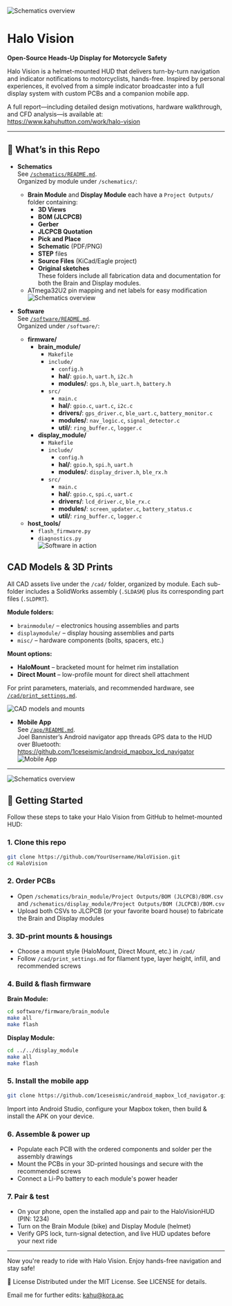 ![Schematics overview](image/side_view.PNG)

# Halo Vision

**Open-Source Heads-Up Display for Motorcycle Safety**

Halo Vision is a helmet-mounted HUD that delivers turn-by-turn navigation and indicator notifications to motorcyclists, hands-free. Inspired by personal experiences, it evolved from a simple indicator broadcaster into a full display system with custom PCBs and a companion mobile app.

A full report—including detailed design motivations, hardware walkthrough, and CFD analysis—is available at:  
https://www.kahuhutton.com/work/halo-vision

---

## 🚀 What’s in this Repo

- **Schematics**    
  See [`/schematics/README.md`](schematics/schematics_readme.md).  
  Organized by module under `/schematics/`:
  - **Brain Module** and **Display Module** each have a `Project Outputs/` folder containing:  
    - **3D Views**  
    - **BOM (JLCPCB)**  
    - **Gerber**  
    - **JLCPCB Quotation**  
    - **Pick and Place**  
    - **Schematic** (PDF/PNG)  
    - **STEP** files  
    - **Source Files** (KiCad/Eagle project)  
    - **Original sketches**  
  These folders include all fabrication data and documentation for both the Brain and Display modules.    
  - ATmega32U2 pin mapping and net labels for easy modification  
  ![Schematics overview](image/pcb.PNG)

- **Software**  
  See [`/software/README.md`](software/software_readme.md).  
  Organized under `/software/`:
  - **firmware/**
    - **brain_module/**  
      - `Makefile`  
      - `include/`  
        - `config.h`  
        - **hal/**: `gpio.h`, `uart.h`, `i2c.h`  
        - **modules/**: `gps.h`, `ble_uart.h`, `battery.h`  
      - `src/`  
        - `main.c`  
        - **hal/**: `gpio.c`, `uart.c`, `i2c.c`  
        - **drivers/**: `gps_driver.c`, `ble_uart.c`, `battery_monitor.c`  
        - **modules/**: `nav_logic.c`, `signal_detector.c`  
        - **util/**: `ring_buffer.c`, `logger.c`  
    - **display_module/**  
      - `Makefile`  
      - `include/`  
        - `config.h`  
        - **hal/**: `gpio.h`, `spi.h`, `uart.h`  
        - **modules/**: `display_driver.h`, `ble_rx.h`  
      - `src/`  
        - `main.c`  
        - **hal/**: `gpio.c`, `spi.c`, `uart.c`  
        - **drivers/**: `lcd_driver.c`, `ble_rx.c`  
        - **modules/**: `screen_updater.c`, `battery_status.c`  
        - **util/**: `ring_buffer.c`, `logger.c`  
  - **host_tools/**  
    - `flash_firmware.py`  
    - `diagnostics.py`  
  ![Software in action](image/full_view1.PNG)

## CAD Models & 3D Prints

All CAD assets live under the `/cad/` folder, organized by module. Each sub-folder includes a SolidWorks assembly (`.SLDASM`) plus its corresponding part files (`.SLDPRT`).  

**Module folders:**  
- `brainmodule/` – electronics housing assemblies and parts  
- `displaymodule/` – display housing assemblies and parts  
- `misc/` – hardware components (bolts, spacers, etc.)  

**Mount options:**  
- **HaloMount** – bracketed mount for helmet rim installation  
- **Direct Mount** – low-profile mount for direct shell attachment  

For print parameters, materials, and recommended hardware, see [`/cad/print_settings.md`](cad/print_settings.md).  
 
  ![CAD models and mounts](image/full_view2.PNG)

- **Mobile App**  
  See [`/app/README.md`](app/README.md).  
  Joel Bannister’s Android navigator app threads GPS data to the HUD over Bluetooth:  
  https://github.com/1ceseismic/android_mapbox_lcd_navigator  
  ![Mobile App](image/mobile_app.PNG)

---

  ![Schematics overview](image/halovision.PNG)
## 🏁 Getting Started

Follow these steps to take your Halo Vision from GitHub to helmet-mounted HUD:

### 1. Clone this repo
```bash
git clone https://github.com/YourUsername/HaloVision.git
cd HaloVision
```

### 2. Order PCBs
- Open `/schematics/brain_module/Project Outputs/BOM (JLCPCB)/BOM.csv` and `/schematics/display_module/Project Outputs/BOM (JLCPCB)/BOM.csv`
- Upload both CSVs to JLCPCB (or your favorite board house) to fabricate the Brain and Display modules

### 3. 3D-print mounts & housings
- Choose a mount style (HaloMount, Direct Mount, etc.) in `/cad/`
- Follow `/cad/print_settings.md` for filament type, layer height, infill, and recommended screws

### 4. Build & flash firmware

**Brain Module:**
```bash
cd software/firmware/brain_module
make all
make flash
```

**Display Module:**
```bash
cd ../../display_module
make all
make flash
```

### 5. Install the mobile app
```bash
git clone https://github.com/1ceseismic/android_mapbox_lcd_navigator.git
```
Import into Android Studio, configure your Mapbox token, then build & install the APK on your device.

### 6. Assemble & power up
- Populate each PCB with the ordered components and solder per the assembly drawings
- Mount the PCBs in your 3D-printed housings and secure with the recommended screws
- Connect a Li-Po battery to each module's power header

### 7. Pair & test
- On your phone, open the installed app and pair to the HaloVisionHUD (PIN: 1234)
- Turn on the Brain Module (bike) and Display Module (helmet)
- Verify GPS lock, turn-signal detection, and live HUD updates before your next ride

---

Now you're ready to ride with Halo Vision. Enjoy hands-free navigation and stay safe!

📄 License
Distributed under the MIT License. See LICENSE for details.

Email me for further edits: kahu@kora.ac
